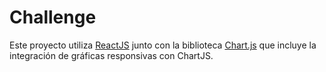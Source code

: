 # Challenge

Este proyecto utiliza [ReactJS](https://reactjs.org/) junto con la biblioteca [Chart.js](https://www.chartjs.org/) que incluye la integración de gráficas responsivas con ChartJS.
